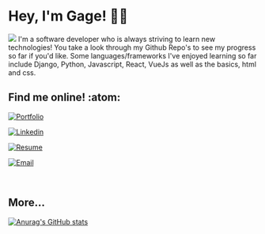 # Hey, I'm Gage! :technologist:
<img src="https://gagelieble.com/static/portfolio_app/githubfiles/GithubCoverwhite.svg">
I'm a software developer who is always striving to learn new technologies! You take a look through my Github Repo's to see my progress so far if you'd like. Some languages/frameworks I've enjoyed learning so far include Django, Python, Javascript, React, VueJs as well as the basics, html and css.

## Find me online! :atom:

[![Portfolio]][Port_Link]

[Port_Link]: https://www.gagelieble.com/

<!--  -->

[![Linkedin]][Linkedin_Link]

[Linkedin_Link]: https://www.linkedin.com/in/gage-lieble/

<!--  -->

[![Resume]][Resume_Link]

[Resume_Link]: https://www.gagelieble.com/static/portfolio/imgs/GageLiebleSoftwareResume.pdf

<!--  -->

[![Email]][Email_Link]

[Email_Link]: mailto:gagelieble@gmail.com

<!--  -->

<br>

## More...
[![Anurag's GitHub stats](https://github-readme-stats.vercel.app/api?username=Gage-Lieble&theme=vue)](https://github.com/anuraghazra/github-readme-stats)






[Portfolio]: https://img.shields.io/badge/Portfolio-90dd90?style=for-the-badge&logoColor=black&logo=WindowsTerminal

[Linkedin]: https://img.shields.io/badge/Linkedin-90dd90?style=for-the-badge&logoColor=black&logo=Linkedin

[Resume]: https://img.shields.io/badge/Resume-90dd90?style=for-the-badge&logoColor=black&logo=ReadMe

[Email]: https://img.shields.io/badge/gagelieble@gmail.com-90dd90?style=for-the-badge&logoColor=black&logo=Mail.Ru
